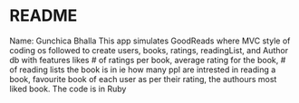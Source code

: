 # README

Name: Gunchica Bhalla 
This app simulates GoodReads where MVC style of coding os followed to create users, books, ratings, readingList, and Author db with features likes # of ratings per book, average rating for the book, # of reading lists the book is in ie how many ppl are intrested in reading a book, favourite book of each user as per their rating, the authours most liked book. 
The code is in Ruby
